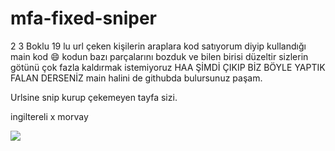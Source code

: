 # mfa-fixed-sniper
2 3 Boklu 19 lu url çeken kişilerin araplara kod satıyorum diyip kullandığı main kod 😄 kodun bazı parçalarını bozduk ve bilen birisi düzeltir sizlerin götünü çok fazla kaldırmak istemiyoruz HAA ŞİMDİ ÇIKIP BİZ BÖYLE YAPTIK FALAN DERSENİZ main halini de githubda bulursunuz paşam.

Urlsine snip kurup çekemeyen tayfa sizi.

ingiltereli x morvay




![](https://komarev.com/ghpvc/?username=themorvay&amp;repo=mfa-fix-sniper&amp;color=green)
